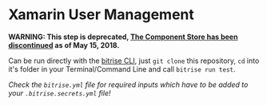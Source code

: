 # Xamarin User Management

**WARNING: This step is deprecated, [The Component Store has been discontinued](https://docs.microsoft.com/en-us/xamarin/cross-platform/troubleshooting/component-nuget?tabs=vswin) as of May 15, 2018.**

Can be run directly with the [bitrise CLI](https://github.com/bitrise-io/bitrise),
just `git clone` this repository, `cd` into it's folder in your Terminal/Command Line
and call `bitrise run test`.

*Check the `bitrise.yml` file for required inputs which have to be
added to your `.bitrise.secrets.yml` file!*
